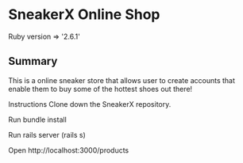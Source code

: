 # SneakerX Online Shop

Ruby version => '2.6.1'

## Summary

This is a online sneaker store that allows user to create accounts that enable them to buy some of the hottest shoes out there!

Instructions
Clone down the SneakerX repository.

Run bundle install

Run rails server (rails s)

Open http://localhost:3000/products

<!-- Reducer Tests
Run Home and App tests by running npm test.

If you do not have enzyme test suite installed run: npm i --save-dev enzyme enzyme-adapter-react-16

You may have to run: npm install. This will allow test to run!

Other Dependencies
UI is styled with react-bootstrap and semantic-ui-react

Deployed
Backend deployed on Heroku: https://spn-backend.herokuapp.com/

Youtube Video: https://www.youtube.com/watch?v=utf_OsfIUdo

Netlify Deployed Website: https://sportsnewsnetwork.netlify.app/ -->
